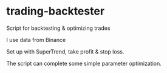 # trading-backtester
Script for backtesting & optimizing trades

I use data from Binance

Set up with SuperTrend, take profit & stop loss. 

The script can complete some simple parameter optimization.
